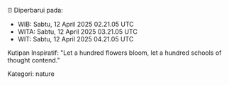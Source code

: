 ⏰ Diperbarui pada:
- WIB: Sabtu, 12 April 2025 02.21.05 UTC
- WITA: Sabtu, 12 April 2025 03.21.05 UTC
- WIT: Sabtu, 12 April 2025 04.21.05 UTC

Kutipan Inspiratif:
"Let a hundred flowers bloom, let a hundred schools of thought contend."


Kategori: nature

